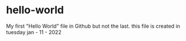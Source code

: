 # hello-world
My first "Hello World" file in Github but not the last.
this file is created in tuesday jan - 11 - 2022
